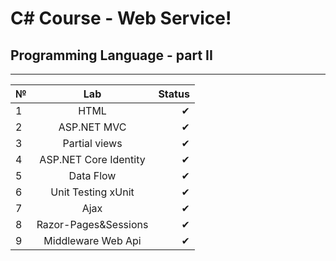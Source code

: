 # C# Course - Web Service!
## Programming Language - part II
---

| №             | Lab                   | Status|
| ------------- |:---------------------:| -----:|
| 1             | HTML                  | ✔     |
| 2             | ASP.NET MVC           | ✔     |
| 3             | Partial views         | ✔     |
| 4             | ASP.NET Core Identity | ✔     |   
| 5             | Data Flow             | ✔     |
| 6             | Unit Testing xUnit    | ✔     |
| 7             | Ajax                  | ✔     |
| 8             | Razor-Pages&Sessions  | ✔     |
| 9             | Middleware Web Api    | ✔     |
